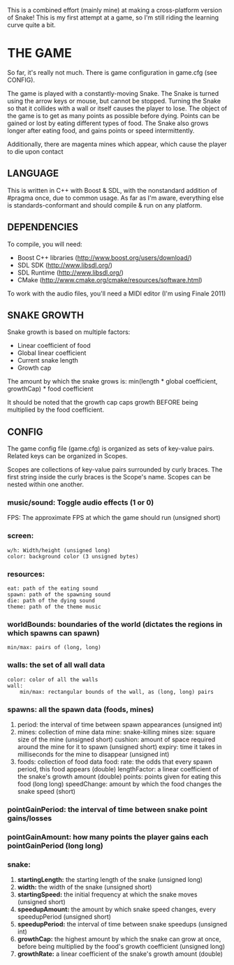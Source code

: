 This is a combined effort (mainly mine) at making a cross-platform version of Snake! This is my first attempt at a game, so I'm still riding the learning curve quite a bit.


# THE GAME

So far, it's really not much. There is game configuration in game.cfg (see CONFIG).

The game is played with a constantly-moving Snake. The Snake is turned using the arrow keys or mouse, but cannot be stopped. Turning the Snake so that it collides with a wall or itself causes the player to lose. The object of the game is to get as many points as possible before dying. Points can be gained or lost by eating different types of food. The Snake also grows longer after eating food, and gains points or speed intermittently.

Additionally, there are magenta mines which appear, which cause the player to die upon contact


## LANGUAGE

This is written in C++ with Boost & SDL, with the nonstandard addition of #pragma once, due to common usage. As far as I'm aware, everything else is standards-conformant and should compile & run on any platform.


## DEPENDENCIES

To compile, you will need:
- Boost C++ libraries (http://www.boost.org/users/download/)
- SDL SDK (http://www.libsdl.org/)
- SDL Runtime (http://www.libsdl.org/)
- CMake (http://www.cmake.org/cmake/resources/software.html)

To work with the audio files, you'll need a MIDI editor (I'm using Finale 2011)


## SNAKE GROWTH

Snake growth is based on multiple factors:
- Linear coefficient of food
- Global linear coefficient
- Current snake length
- Growth cap
	
The amount by which the snake grows is:
	min(length * global coefficient, growthCap) * food coefficient
	
It should be noted that the growth cap caps growth BEFORE being multiplied by the food coefficient.


## CONFIG

The game config file (game.cfg) is organized as sets of key-value pairs. Related keys can be organized in Scopes.

Scopes are collections of key-value pairs surrounded by curly braces. The first string inside the curly braces is the Scope's name. Scopes can be nested within one another.

### music/sound: Toggle audio effects (1 or 0)
FPS: The approximate FPS at which the game should run (unsigned short)

### screen:
	w/h: Width/height (unsigned long)
	color: background color (3 unsigned bytes)
	
### resources:
	eat: path of the eating sound
	spawn: path of the spawning sound
	die: path of the dying sound
	theme: path of the theme music
	
### worldBounds: boundaries of the world (dictates the regions in which spawns can spawn)
	min/max: pairs of (long, long)
	
### walls: the set of all wall data
	color: color of all the walls
	wall:
		min/max: rectangular bounds of the wall, as (long, long) pairs
		
### spawns: all the spawn data (foods, mines)
1. period: the interval of time between spawn appearances (unsigned int)
2. mines: collection of mine data
		mine: snake-killing mines
			size: square size of the mine (unsigned short)
			cushion: amount of space required around the mine for it to spawn (unsigned short)
			expiry: time it takes in milliseconds for the mine to disappear (unsigned int)
3. foods: collection of food data
		food:
			rate: the odds that every spawn period, this food appears (double)
			lengthFactor: a linear coefficient of the snake's growth amount (double)
			points: points given for eating this food (long long)
			speedChange: amount by which the food changes the snake speed (short)
		
### pointGainPeriod: the interval of time between snake point gains/losses
### pointGainAmount: how many points the player gains each pointGainPeriod (long long)
		
### snake:
1. **startingLength:** the starting length of the snake (unsigned long)
2. **width:** the width of the snake (unsigned short)
3. **startingSpeed:** the initial frequency at which the snake moves (unsigned short)
4. **speedupAmount:** the amount by which snake speed  changes, every speedupPeriod (unsigned short)
5. **speedupPeriod:** the interval of time between snake speedups (unsigned int)
6. **growthCap:** the highest amount by which the snake can grow at once, before being multiplied by the food's growth coefficient (unsigned long)
7. **growthRate:** a linear coefficient of the snake's growth amount (double)
